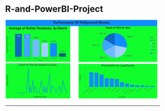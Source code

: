 # R-and-PowerBI-Project
![alt text](https://github.com/olufemiode554/R-and-PowerBI-Project/blob/6e9f25b882e5a7c9cd8e9c2127f3b8f12bdd49d5/Clean_DF%20POWER%20%20BI%20DASHBORD.PNG)

-----------------------------------------------------------

